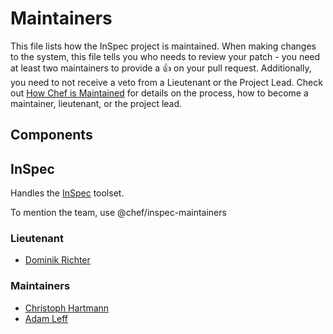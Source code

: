 <!-- This is a generated file. Please do not edit directly -->

<!-- Modify MAINTAINERS.toml and run `rake maintainers:generate` to regenerate. -->

# Maintainers

This file lists how the InSpec project is maintained. When making changes to the
system, this file tells you who needs to review your patch - you need at least
two maintainers to provide a :+1: on your pull request. Additionally, you need
to not receive a veto from a Lieutenant or the Project Lead.
Check out [How Chef is Maintained](https://github.com/chef/chef-rfc/blob/master/rfc030-maintenance-policy.md#how-the-project-is-maintained)
for details on the process, how to become a maintainer, lieutenant, or the
project lead.

## Components

## InSpec

  Handles the [InSpec](https://github.com/chef/inspec) toolset.

To mention the team, use @chef/inspec-maintainers

### Lieutenant

* [Dominik Richter](https://github.com/arlimus)

### Maintainers

* [Christoph Hartmann](https://github.com/chris-rock)
* [Adam Leff](https://github.com/adamleff)

